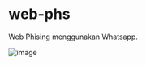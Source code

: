 # web-phs
Web Phising menggunakan Whatsapp.

![image](https://user-images.githubusercontent.com/59629557/128454254-280d34e0-bc5f-4422-a70b-5476a815d70b.png)

